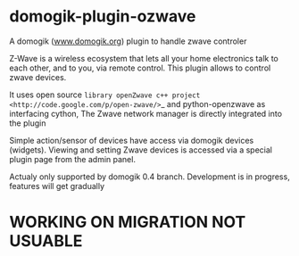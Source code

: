 domogik-plugin-ozwave
=====================

A domogik (www.domogik.org) plugin to handle zwave controler

Z-Wave is a wireless ecosystem that lets all your home electronics talk to each other, and to you, via remote control. This plugin allows to control zwave devices.

It uses open source `library openZwave c++ project <http://code.google.com/p/open-zwave/>`_ and python-openzwave as interfacing cython,
The Zwave network manager is directly integrated into the plugin

Simple action/sensor of devices have access via domogik devices (widgets).
Viewing and setting Zwave devices is accessed via a special plugin page from the admin panel.

Actualy only supported by domogik 0.4 branch.
Development is in progress, features will get gradually

WORKING ON MIGRATION NOT USUABLE
================================